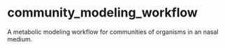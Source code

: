 # community_modeling_workflow
A metabolic modeling workflow for communities of organisms in an nasal medium.
